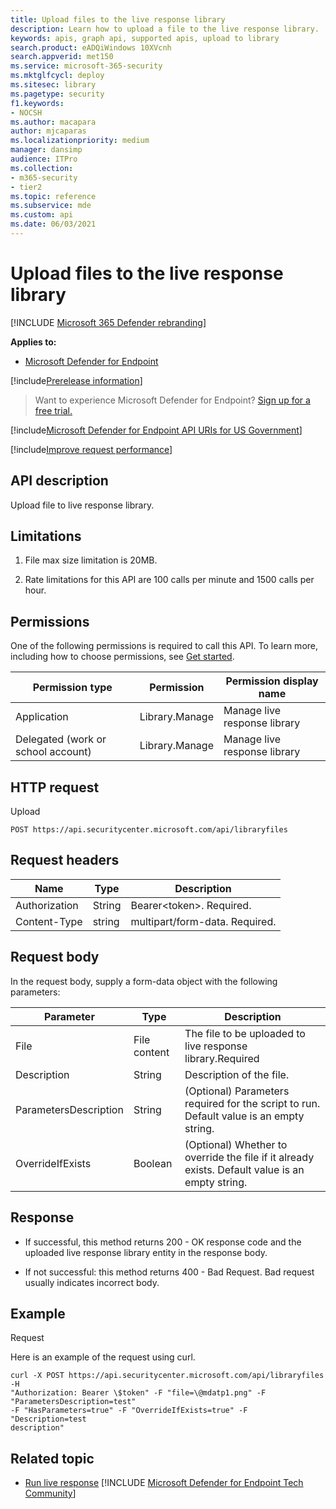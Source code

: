 ```yaml
---
title: Upload files to the live response library
description: Learn how to upload a file to the live response library.
keywords: apis, graph api, supported apis, upload to library
search.product: eADQiWindows 10XVcnh
search.appverid: met150
ms.service: microsoft-365-security
ms.mktglfcycl: deploy
ms.sitesec: library
ms.pagetype: security
f1.keywords:
- NOCSH
ms.author: macapara
author: mjcaparas
ms.localizationpriority: medium
manager: dansimp
audience: ITPro
ms.collection:
- m365-security
- tier2
ms.topic: reference
ms.subservice: mde
ms.custom: api
ms.date: 06/03/2021
---
```


# Upload files to the live response library

[!INCLUDE [Microsoft 365 Defender rebranding](../../includes/microsoft-defender.md)]

**Applies to:**
- [Microsoft Defender for Endpoint](/microsoft-365/security/defender-endpoint/microsoft-defender-endpoint)

[!include[Prerelease information](../../includes/prerelease.md)]

> Want to experience Microsoft Defender for Endpoint? [Sign up for a free trial.](https://www.microsoft.com/microsoft-365/windows/microsoft-defender-atp?ocid=docs-wdatp-exposedapis-abovefoldlink)

[!include[Microsoft Defender for Endpoint API URIs for US Government](../../includes/microsoft-defender-api-usgov.md)]

[!include[Improve request performance](../../includes/improve-request-performance.md)]

## API description

Upload file to live response library.

## Limitations

1. File max size limitation is 20MB.

2. Rate limitations for this API are 100 calls per minute and 1500 calls per
    hour.

## Permissions

One of the following permissions is required to call this API. To learn more,
including how to choose permissions, see [Get started](apis-intro.md).

| Permission type                    | Permission     | Permission display name        |
|------------------------------------|----------------|--------------------------------|
| Application                        | Library.Manage | Manage live response library |
| Delegated (work or school account) | Library.Manage | Manage live response library |

## HTTP request

Upload

```HTTP
POST https://api.securitycenter.microsoft.com/api/libraryfiles
```

## Request headers

|  Name   |    Type    |       Description                         |
|-----------------|--------|--------------------------------|
| Authorization   | String | Bearer\<token>. Required.      |
| Content-Type    | string | multipart/form-data. Required. |

## Request body

In the request body, supply a form-data object with the following parameters:

| Parameter         |     Type         |       Description                                        |
|-----------------------|--------------|------------------------------------------------------------|
| File                  | File content | The file to be uploaded to live response library.Required |
| Description           | String       | Description of the file.                                  |
| ParametersDescription | String       | (Optional) Parameters required for the script to run. Default value is an empty string.                |
| OverrideIfExists      | Boolean      | (Optional) Whether to override the file if it already exists. Default value is an empty string.          |

## Response

- If successful, this method returns 200 - OK response code and the uploaded
    live response library entity in the response body.

- If not successful: this method returns 400 - Bad Request.
    Bad request usually indicates incorrect body.

## Example

Request

Here is an example of the request using curl.

```CURL
curl -X POST https://api.securitycenter.microsoft.com/api/libraryfiles -H
"Authorization: Bearer \$token" -F "file=\@mdatp1.png" -F
"ParametersDescription=test"
-F "HasParameters=true" -F "OverrideIfExists=true" -F "Description=test
description"
```

## Related topic

- [Run live response](run-live-response.md) 
[!INCLUDE [Microsoft Defender for Endpoint Tech Community](../../includes/defender-mde-techcommunity.md)]
